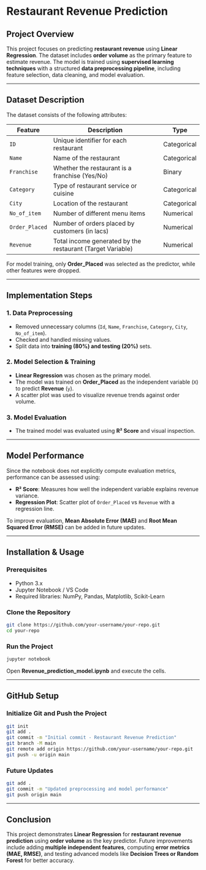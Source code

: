 # **Restaurant Revenue Prediction**  

## **Project Overview**  
This project focuses on predicting **restaurant revenue** using **Linear Regression**. The dataset includes **order volume** as the primary feature to estimate revenue. The model is trained using **supervised learning techniques** with a structured **data preprocessing pipeline**, including feature selection, data cleaning, and model evaluation.  

---

## **Dataset Description**  
The dataset consists of the following attributes:  

| **Feature**       | **Description**  | **Type**  |  
|------------------|-----------------|----------|  
| `ID`            | Unique identifier for each restaurant | Categorical |  
| `Name`          | Name of the restaurant | Categorical |  
| `Franchise`     | Whether the restaurant is a franchise (Yes/No) | Binary |  
| `Category`      | Type of restaurant service or cuisine | Categorical |  
| `City`         | Location of the restaurant | Categorical |  
| `No_of_item`    | Number of different menu items | Numerical |  
| `Order_Placed`  | Number of orders placed by customers (in lacs) | Numerical |  
| `Revenue`       | Total income generated by the restaurant (Target Variable) | Numerical |  

For model training, only **Order_Placed** was selected as the predictor, while other features were dropped.  

---

## **Implementation Steps**  

### **1. Data Preprocessing**  
- Removed unnecessary columns (`Id`, `Name`, `Franchise`, `Category`, `City`, `No_of_item`).  
- Checked and handled missing values.  
- Split data into **training (80%) and testing (20%)** sets.  

### **2. Model Selection & Training**  
- **Linear Regression** was chosen as the primary model.  
- The model was trained on **Order_Placed** as the independent variable (`X`) to predict **Revenue** (`y`).  
- A scatter plot was used to visualize revenue trends against order volume.  

### **3. Model Evaluation**  
- The trained model was evaluated using **R² Score** and visual inspection.  

---

## **Model Performance**  
Since the notebook does not explicitly compute evaluation metrics, performance can be assessed using:  
- **R² Score**: Measures how well the independent variable explains revenue variance.  
- **Regression Plot**: Scatter plot of `Order_Placed` vs `Revenue` with a regression line.  

To improve evaluation, **Mean Absolute Error (MAE)** and **Root Mean Squared Error (RMSE)** can be added in future updates.  

---

## **Installation & Usage**  

### **Prerequisites**  
- Python 3.x  
- Jupyter Notebook / VS Code  
- Required libraries: NumPy, Pandas, Matplotlib, Scikit-Learn  

### **Clone the Repository**  
```sh
git clone https://github.com/your-username/your-repo.git
cd your-repo
```

### **Run the Project**  
```sh
jupyter notebook
```
Open **Revenue_prediction_model.ipynb** and execute the cells.

---

## **GitHub Setup**  

### **Initialize Git and Push the Project**  
```sh
git init
git add .
git commit -m "Initial commit - Restaurant Revenue Prediction"
git branch -M main
git remote add origin https://github.com/your-username/your-repo.git
git push -u origin main
```

### **Future Updates**  
```sh
git add .
git commit -m "Updated preprocessing and model performance"
git push origin main
```

---

## **Conclusion**  
This project demonstrates **Linear Regression** for **restaurant revenue prediction** using **order volume** as the key predictor. Future improvements include adding **multiple independent features**, computing **error metrics (MAE, RMSE)**, and testing advanced models like **Decision Trees or Random Forest** for better accuracy.
